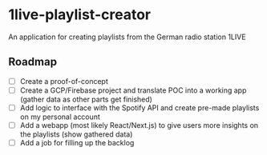 # 1live-playlist-creator
An application for creating playlists from the German radio station 1LIVE

## Roadmap

- [ ] Create a proof-of-concept
- [ ] Create a GCP/Firebase project and translate POC into a working app (gather data as other parts get finished)
- [ ] Add logic to interface with the Spotify API and create pre-made playlists on my personal account
- [ ] Add a webapp (most likely React/Next.js) to give users more insights on the playlists (show gathered data)
- [ ] Add a job for filling up the backlog

